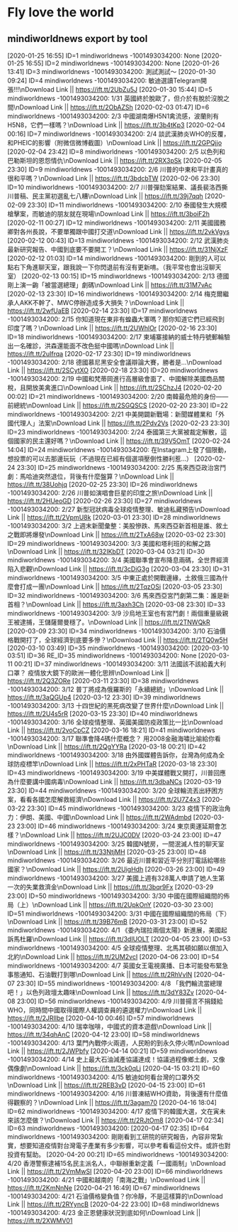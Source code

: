 # Fly love the world


## mindiworldnews export by tool

[2020-01-25 16:55] ID=1 mindiworldnews -1001493034200: None
[2020-01-25 16:55] ID=2 mindiworldnews -1001493034200: None
[2020-01-26 13:41] ID=3 mindiworldnews -1001493034200: 測試測試～
[2020-01-30 09:24] ID=4 mindiworldnews -1001493034200: 敏迪選讀Telegram開張!!!\nDownload Link || https://ift.tt/2UbZu5J
[2020-01-30 15:44] ID=5 mindiworldnews -1001493034200: 1/31 英國終於脫歐了，但介於有脫於沒脫之間\nDownload Link || https://ift.tt/2ObAZSh
[2020-02-03 01:47] ID=6 mindiworldnews -1001493034200: 2/3 中國湖南爆H5N1禽流感，波蘭則有H5N8，它們一樣嗎？\nDownload Link || https://ift.tt/3b4tKp3
[2020-02-04 00:16] ID=7 mindiworldnews -1001493034200: 2/4 談武漢肺炎WHO的反覆，和PHEIC的影響（附微信微博截圖）\nDownload Link || https://ift.tt/2GPQjjo
[2020-02-04 23:42] ID=8 mindiworldnews -1001493034200: 2/5 以色列和巴勒斯坦的恩怨情仇\nDownload Link || https://ift.tt/2RX3pSk
[2020-02-05 23:30] ID=9 mindiworldnews -1001493034200: 2/6 川普的中東和平計畫真的很和平嗎？\nDownload Link || https://ift.tt/3bdcbTW
[2020-02-06 23:30] ID=10 mindiworldnews -1001493034200: 2/7 川普彈劾案結果、議長裴洛西撕川普稿、民主黨初選亂七八糟\nDownload Link || https://ift.tt/39j7qqh
[2020-02-09 23:30] ID=11 mindiworldnews -1001493034200: 2/10 泰國發生大規模槍擊案，而敏迪的朋友就在現場\nDownload Link || https://ift.tt/3boiF2h
[2020-02-11 00:27] ID=12 mindiworldnews -1001493034200: 2/11 美國國務卿對各州長說，不要單獨跟中國打交道\nDownload Link || https://ift.tt/2vkVgys
[2020-02-12 00:43] ID=13 mindiworldnews -1001493034200: 2/12 武漢肺炎最新研究報告、中國到底要不要開工？\nDownload Link || https://ift.tt/31NjXzF
[2020-02-12 01:03] ID=14 mindiworldnews -1001493034200: 剛到的人可以點右下角進聊天室，跟我說一下你閃退前有沒有更新唷。（我平常也會出沒聊天室）
[2020-02-13 00:15] ID=15 mindiworldnews -1001493034200: 2/13 德國剛上演一齣「被當選總理」劇碼\nDownload Link || https://ift.tt/31M7vAc
[2020-02-13 23:30] ID=16 mindiworldnews -1001493034200: 2/14 梅克爾繼承人AKK不幹了、MWC停辦造成多大損失？\nDownload Link || https://ift.tt/2wfUaEB
[2020-02-14 23:30] ID=17 mindiworldnews -1001493034200: 2/15 你知道現在東非有蝗蟲大軍嗎？那你知道它們已經飛到印度了嗎？\nDownload Link || https://ift.tt/2UWhlOr
[2020-02-16 23:30] ID=18 mindiworldnews -1001493034200: 2/17 柬埔寨接納的威士特丹號郵輪驗出一名確診，洪森還能面不改色挺中國嗎\nDownload Link || https://ift.tt/2uIfrqa
[2020-02-17 23:30] ID=19 mindiworldnews -1001493034200: 2/18 德國慕尼黑安全會議辯論大賽，勝者是...\nDownload Link || https://ift.tt/2SCytXO
[2020-02-18 23:30] ID=20 mindiworldnews -1001493034200: 2/19 中國和梵蒂岡進行高層級會面了、中國解除美國商品關稅，且開放美禽進口\nDownload Link || https://ift.tt/2SChzJ4
[2020-02-20 00:02] ID=21 mindiworldnews -1001493034200: 2/20 南韓最危險的身份——前總統\nDownload Link || https://ift.tt/2SGQSCS
[2020-02-20 23:30] ID=22 mindiworldnews -1001493034200: 2/21 中美開闢新戰場：新聞媒體業和「外國代理人」法案\nDownload Link || https://ift.tt/2Pdv2Vs
[2020-02-23 23:30] ID=23 mindiworldnews -1001493034200: 2/24 泰國第三大黨被裁定解散，這個國家的民主還好嗎？\nDownload Link || https://ift.tt/39V5OmT
[2020-02-24 14:04] ID=24 mindiworldnews -1001493034200: 在Instagram上發了個限動，想投票的可以去那邊玩玩（不過現在已經有個選項壓倒性勝利惹...）
[2020-02-24 23:30] ID=25 mindiworldnews -1001493034200: 2/25 馬來西亞政治宮鬥劇：馬哈迪突然退位，背後有什麼盤算？\nDownload Link || https://ift.tt/38Uohjq
[2020-02-25 23:30] ID=26 mindiworldnews -1001493034200: 2/26 川普如演唱會巨星的印度之旅\nDownload Link || https://ift.tt/2HUeoGD
[2020-02-26 23:30] ID=27 mindiworldnews -1001493034200: 2/27 新型冠狀病毒全球疫情整理、敏迪私藏預告\nDownload Link || https://ift.tt/2VpmU8k
[2020-03-01 23:30] ID=28 mindiworldnews -1001493034200: 3/2 上週末新聞彙整：美股慘跌、馬來西亞新首相是誰、敘土之戰即將爆發\nDownload Link || https://ift.tt/2TxA68w
[2020-03-02 23:30] ID=29 mindiworldnews -1001493034200: 3/3 美國和塔利班的和解之路\nDownload Link || https://ift.tt/32IKbDT
[2020-03-04 03:21] ID=30 mindiworldnews -1001493034200: 3/4 美國聯準會宣布降息兩碼，全世界經濟陷入悲觀\nDownload Link || https://ift.tt/3cDiG3g
[2020-03-04 23:30] ID=31 mindiworldnews -1001493034200: 3/5 中東正處於開戰邊緣，土敘俄三國為什麼會打成一團\nDownload Link || https://ift.tt/2TqzOSi
[2020-03-05 23:30] ID=32 mindiworldnews -1001493034200: 3/6 馬來西亞宮鬥劇第二集：誰是新首相？\nDownload Link || https://ift.tt/3axh3Ch
[2020-03-08 23:30] ID=33 mindiworldnews -1001493034200: 3/9 沙烏地王室也有宮鬥劇！兩個重量級親王被逮捕，王儲薩爾曼穩了。\nDownload Link || https://ift.tt/2TNWQkR
[2020-03-09 23:30] ID=34 mindiworldnews -1001493034200: 3/10 石油價格戰開打了，全球經濟到底要多慘？\nDownload Link || https://ift.tt/2TQ0w5H
[2020-03-10 03:49] ID=35 mindiworldnews -1001493034200: 
[2020-03-10 03:51] ID=36 RE_ID=35 mindiworldnews -1001493034200: None
[2020-03-11 00:21] ID=37 mindiworldnews -1001493034200: 3/11 法國該不該給義大利口罩？ 疫情放大鏡下的歐洲一體化思辨\nDownload Link || https://ift.tt/2Q3ZORe
[2020-03-11 23:30] ID=38 mindiworldnews -1001493034200: 3/12 普丁將成為俄羅斯的「永續總統」\nDownload Link || https://ift.tt/3aQGUp4
[2020-03-12 23:30] ID=39 mindiworldnews -1001493034200: 3/13 十四世紀的黑死病改變了世界什麼\nDownload Link || https://ift.tt/2U4s5rR
[2020-03-15 23:30] ID=40 mindiworldnews -1001493034200: 3/16 全球疫情整理、英國美國防疫政策比一比\nDownload Link || https://ift.tt/2voCpCZ
[2020-03-16 18:21] ID=41 mindiworldnews -1001493034200: 3/17 聯準會降4碼什麼概念？ 用2008金融海嘯比喻給你看\nDownload Link || https://ift.tt/2QgYYRa
[2020-03-18 00:21] ID=42 mindiworldnews -1001493034200: 3/18 由外國媒體告訴你，台灣為何成為全球防疫標竿\nDownload Link || https://ift.tt/2xPHTaR
[2020-03-18 23:30] ID=43 mindiworldnews -1001493034200: 3/19 中美媒體戰又開打，川普回應為什麼要講中國病毒\nDownload Link || https://ift.tt/3dbaNCs
[2020-03-19 23:30] ID=44 mindiworldnews -1001493034200: 3/20 全球輪流丟出紓困方案，看看各國怎麼解救經濟\nDownload Link || https://ift.tt/2U7Z4x3
[2020-03-22 23:30] ID=45 mindiworldnews -1001493034200: 3/23 疫情下的政治角力：伊朗、美國、中國\nDownload Link || https://ift.tt/2WAdmbd
[2020-03-23 23:00] ID=46 mindiworldnews -1001493034200: 3/24 東京奧運延期會怎樣？\nDownload Link || https://ift.tt/2UJC0DV
[2020-03-24 23:00] ID=47 mindiworldnews -1001493034200: 3/25 韓國N號房，一間泯滅人性的聊天室\nDownload Link || https://ift.tt/33NtjMH
[2020-03-25 23:00] ID=48 mindiworldnews -1001493034200: 3/26 最近川普和習近平分別打電話給哪些國家？\nDownload Link || https://ift.tt/2UigHdh
[2020-03-26 23:00] ID=49 mindiworldnews -1001493034200: 3/27 美國上週有328萬人申請了她人生第一次的失業救濟金\nDownload Link || https://ift.tt/3bqr9Fx
[2020-03-29 23:00] ID=50 mindiworldnews -1001493034200: 3/30 中國在國際組織間的佈局（上）\nDownload Link || https://ift.tt/2UpkOnY
[2020-03-30 23:00] ID=51 mindiworldnews -1001493034200: 3/31 中國在國際組織間的佈局（下）\nDownload Link || https://ift.tt/39B76mB
[2020-03-31 23:00] ID=52 mindiworldnews -1001493034200: 4/1 《委內瑞拉兩個太陽》新進展，美國起訴馬杜羅\nDownload Link || https://ift.tt/3dIUOLT
[2020-04-05 23:00] ID=53 mindiworldnews -1001493034200: 4/5 全球疫情整理、北馬其頓如願以償加入北約\nDownload Link || https://ift.tt/2UM2vcI
[2020-04-06 23:00] ID=54 mindiworldnews -1001493034200: 4/7 英國女王電視廣播、日本可能發布緊急事態通知、石油戰打到哪\nDownload Link || https://ift.tt/2RhVvlN
[2020-04-07 23:30] ID=55 mindiworldnews -1001493034200: 4/8 「我們輪流當總理吧！」以色列政壇太趣味\nDownload Link || https://ift.tt/3dY83Zv
[2020-04-08 23:00] ID=56 mindiworldnews -1001493034200: 4/9 川普揚言不捐錢給WHO，同時間中國取得國際人權調查員的遴選權力\nDownload Link || https://ift.tt/2JRIlbe
[2020-04-10 00:46] ID=57 mindiworldnews -1001493034200: 4/10 瑞幸咖啡，中國式的資本遊戲\nDownload Link || https://ift.tt/34qhAnC
[2020-04-12 23:00] ID=58 mindiworldnews -1001493034200: 4/13 葉門內戰停火兩週，人民盼的到永久停火嗎\nDownload Link || https://ift.tt/2JWPbfy
[2020-04-14 00:21] ID=59 mindiworldnews -1001493034200: 4/14 史上最大石油減產協議達成！協議過程像鄉土劇，又像偶像劇\nDownload Link || https://ift.tt/3ck0qLj
[2020-04-15 03:21] ID=60 mindiworldnews -1001493034200: 4/15 敏迪如何看台灣的口罩外交\nDownload Link || https://ift.tt/2REB3vD
[2020-04-15 23:00] ID=61 mindiworldnews -1001493034200: 4/16 川普凍結WHO資助，背後還有什麼值得觀察的？\nDownload Link || https://ift.tt/3agam70
[2020-04-16 18:04] ID=62 mindiworldnews -1001493034200: 4/17 疫情下的韓國大選，文在寅未來該怎麼做？\nDownload Link || https://ift.tt/2RJtOm8
[2020-04-17 02:34] ID=63 mindiworldnews -1001493034200: 
[2020-04-17 02:35] ID=64 mindiworldnews -1001493034200: 剛剛看到工研院的研究報告，內容非常紮實，想要知道疫情對台灣電子產業有多少影響，可以參考看看這份文件。或許也對投資有幫助。
[2020-04-20 00:21] ID=65 mindiworldnews -1001493034200: 4/20 香港警察逮補15名民主派名人，中聯辦重新定義「一國兩制」\nDownload Link || https://ift.tt/2VmMwSI
[2020-04-20 23:00] ID=66 mindiworldnews -1001493034200: 4/21 中國和越南的「南海之戰」\nDownload Link || https://ift.tt/2KmNnNe
[2020-04-21 16:49] ID=67 mindiworldnews -1001493034200: 4/21 石油價格變負值？你冷靜，不是這樣算的\nDownload Link || https://ift.tt/2RYyncB
[2020-04-22 23:00] ID=68 mindiworldnews -1001493034200: 4/23 金正恩健康狀況到底如何\nDownload Link || https://ift.tt/2XWMV01
